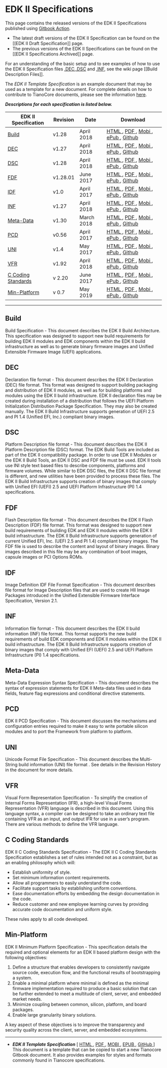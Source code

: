 # **EDK II Specifications**
This page contains the released versions of the EDK II Specifications published using
[Gitbook Action](https://github.com/marketplace/actions/gitbook-action).
* The latest draft versions of the EDK II Specification can be found on the [[EDK II Draft Specification]] page.
* The previous versions of the EDK II Specifications can be found on the [[EDK II Specifications Archived]] page.

For an understanding of the basic setup and to see examples of how to use the EDK II Specification files [.DEC](#dec),[.DSC](#dsc) and [.INF](#inf), see the wiki page [[Build Description Files]].

The _EDK II Template Specification_ is an example document that may be used as a template 
for a new document.  For complete details on how to contribute to TianoCore documents, please
see the information [here](https://github.com/tianocore-docs/edk2-TemplateSpecification/wiki).

**_Descriptions for each specification is listed below._**

| EDK II Specification | Revision  | Date | Download |
| ---------------------| --------- | ---- |---------------------------------------------|
|[Build](#build) |v1.28   | April 2018   | [HTML   ](https://tianocore-docs.github.io/edk2-BuildSpecification/release-1.28/), [PDF    ](https://tianocore-docs.github.io/edk2-BuildSpecification/release-1.28/edk2-BuildSpecification-release-1.28.pdf), [Mobi   ](https://tianocore-docs.github.io/edk2-BuildSpecification/release-1.28/edk2-BuildSpecification-release-1.28.mobi), [ePub   ](https://tianocore-docs.github.io/edk2-BuildSpecification/release-1.28/edk2-BuildSpecification-release-1.28.epub), [Github ](https://github.com/tianocore-docs/edk2-BuildSpecification/tree/release/1.28) |
|[DEC](#dec)     |v1.27   | April 2018 | [HTML   ](https://tianocore-docs.github.io/edk2-DecSpecification/release-1.27/), [PDF    ](https://tianocore-docs.github.io/edk2-DecSpecification/release-1.27/edk2-DecSpecification-release-1.27.pdf), [Mobi   ](https://tianocore-docs.github.io/edk2-DecSpecification/release-1.27/edk2-DecSpecification-release-1.27.mobi), [ePub   ](https://tianocore-docs.github.io/edk2-DecSpecification/release-1.27/edk2-DecSpecification-release-1.27.epub), [Github ](https://github.com/tianocore-docs/edk2-DecSpecification/tree/release/1.27) |
|[DSC](#dsc)     |v1.28   | April 2018  | [HTML   ](https://tianocore-docs.github.io/edk2-DscSpecification/release-1.28/), [PDF    ](https://tianocore-docs.github.io/edk2-DscSpecification/release-1.28/edk2-DscSpecification-release-1.28.pdf), [Mobi   ](https://tianocore-docs.github.io/edk2-DscSpecification/release-1.28/edk2-DscSpecification-release-1.28.mobi), [ePub   ](https://tianocore-docs.github.io/edk2-DscSpecification/release-1.28/edk2-DscSpecification-release-1.28.epub), [Github ](https://github.com/tianocore-docs/edk2-DscSpecification/tree/release/1.28) |
|[FDF](#fdf)     |v1.28.01 | June 2017  | [HTML   ](https://tianocore-docs.github.io/edk2-FdfSpecification/release-1.28.01/), [PDF    ](https://tianocore-docs.github.io/edk2-FdfSpecification/release-1.28.01/edk2-FdfSpecification-release-1.28.01.pdf), [Mobi   ](https://tianocore-docs.github.io/edk2-FdfSpecification/release-1.28.01/edk2-FdfSpecification-release-1.28.01.mobi), [ePub   ](https://tianocore-docs.github.io/edk2-FdfSpecification/release-1.28.01/edk2-FdfSpecification-release-1.28.01.epub), [Github ](https://github.com/tianocore-docs/edk2-FdfSpecification/tree/release/1.28.01) |
|[IDF](#idf)     |v1.0    | April 2017 | [HTML   ](https://tianocore-docs.github.io/edk2-IdfSpecification/release-1.00/), [PDF    ](https://tianocore-docs.github.io/edk2-IdfSpecification/release-1.00/edk2-IdfSpecification-release-1.00.pdf), [Mobi   ](https://tianocore-docs.github.io/edk2-IdfSpecification/release-1.00/edk2-IdfSpecification-release-1.00.mobi), [ePub   ](https://tianocore-docs.github.io/edk2-IdfSpecification/release-1.00/edk2-IdfSpecification-release-1.00.epub), [Github ](https://github.com/tianocore-docs/edk2-IdfSpecification/tree/release/1.00) |
|[INF](#inf)     |v1.27   | April 2018   | [HTML   ](https://tianocore-docs.github.io/edk2-InfSpecification/release-1.27/), [PDF    ](https://tianocore-docs.github.io/edk2-InfSpecification/release-1.27/edk2-InfSpecification-release-1.27.pdf), [Mobi   ](https://tianocore-docs.github.io/edk2-InfSpecification/release-1.27/edk2-InfSpecification-release-1.27.mobi), [ePub   ](https://tianocore-docs.github.io/edk2-InfSpecification/release-1.27/edk2-InfSpecification-release-1.27.epub), [Github ](https://github.com/tianocore-docs/edk2-InfSpecification/tree/release/1.27) |
|[Meta-Data](#meta-data)  | v1.30      | March 2018 | [HTML   ](https://tianocore-docs.github.io/edk2-MetaDataExpressionSyntaxSpecification/release-1.30/), [PDF    ](https://tianocore-docs.github.io/edk2-MetaDataExpressionSyntaxSpecification/release-1.30/edk2-MetaDataExpressionSyntaxSpecification-release-1.30.pdf), [Mobi   ](https://tianocore-docs.github.io/edk2-MetaDataExpressionSyntaxSpecification/release-1.30/edk2-MetaDataExpressionSyntaxSpecification-release-1.30.mobi), [ePub   ](https://tianocore-docs.github.io/edk2-MetaDataExpressionSyntaxSpecification/release-1.30/edk2-MetaDataExpressionSyntaxSpecification-release-1.30.epub), [Github ](https://github.com/tianocore-docs/edk2-MetaDataExpressionSyntaxSpecification/tree/release/1.30) |
|[PCD](#pcd)     | v0.56  | April 2017 | [HTML   ](https://tianocore-docs.github.io/edk2-PcdSpecification/release-0.56/), [PDF    ](https://tianocore-docs.github.io/edk2-PcdSpecification/release-0.56/edk2-PcdSpecification-release-0.56.pdf), [Mobi   ](https://tianocore-docs.github.io/edk2-PcdSpecification/release-0.56/edk2-PcdSpecification-release-0.56.mobi), [ePub   ](https://tianocore-docs.github.io/edk2-PcdSpecification/release-0.56/edk2-PcdSpecification-release-0.56.epub), [Github ](https://github.com/tianocore-docs/edk2-PcdSpecification/tree/release/0.56) |
|[UNI](#uni)     | v1.4   | May 2017   | [HTML   ](https://tianocore-docs.github.io/edk2-UniSpecification/release-1.40/), [PDF    ](https://tianocore-docs.github.io/edk2-UniSpecification/release-1.40/edk2-UniSpecification-release-1.40.pdf), [Mobi   ](https://tianocore-docs.github.io/edk2-UniSpecification/release-1.40/edk2-UniSpecification-release-1.40.mobi), [ePub   ](https://tianocore-docs.github.io/edk2-UniSpecification/release-1.40/edk2-UniSpecification-release-1.40.epub), [Github ](https://github.com/tianocore-docs/edk2-UniSpecification/tree/release/1.40) |
|[VFR](#vfr)     | v1.92  | April 2018 | [HTML   ](https://tianocore-docs.github.io/edk2-VfrSpecification/release-1.92/), [PDF    ](https://tianocore-docs.github.io/edk2-VfrSpecification/release-1.92/edk2-VfrSpecification-release-1.92.pdf), [Mobi   ](https://tianocore-docs.github.io/edk2-VfrSpecification/release-1.92/edk2-VfrSpecification-release-1.92.mobi), [ePub   ](https://tianocore-docs.github.io/edk2-VfrSpecification/release-1.92/edk2-VfrSpecification-release-1.92.epub), [Github ](https://github.com/tianocore-docs/edk2-VfrSpecification/tree/release/1.92) |
| [C Coding Standards](#c-coding-standards) | v 2.20 | June 2017 | [HTML   ](https://tianocore-docs.github.io/edk2-CCodingStandardsSpecification/release-2.20/), [PDF    ](https://tianocore-docs.github.io/edk2-CCodingStandardsSpecification/release-2.20/edk2-CCodingStandardsSpecification-release-2.20.pdf), [Mobi   ](https://tianocore-docs.github.io/edk2-CCodingStandardsSpecification/release-2.20/edk2-CCodingStandardsSpecification-release-2.20.mobi), [ePub   ](https://tianocore-docs.github.io/edk2-CCodingStandardsSpecification/release-2.20/edk2-CCodingStandardsSpecification-release-2.20.epub), [Github ](https://github.com/tianocore-docs/edk2-CCodingStandardsSpecification/tree/release/2.20) |
|[Min-Platform](#Min-Platform) |v 0.7| May 2019 | [HTML   ](https://tianocore-docs.github.io/edk2-MinimumPlatformSpecification/draft/), [PDF    ](https://tianocore-docs.github.io/edk2-MinimumPlatformSpecification/draft/edk2-MinimumPlatformSpecification-draft.pdf), [Mobi   ](https://tianocore-docs.github.io/edk2-MinimumPlatformSpecification/draft/edk2-MinimumPlatformSpecification-draft.mobi), [ePub   ](https://tianocore-docs.github.io/edk2-MinimumPlatformSpecification/draft/edk2-MinimumPlatformSpecification-draft.epub), [Github ](https://github.com/tianocore-docs/edk2-MinimumPlatformSpecification) |

---

## Build 
Build Specification - This document describes the EDK II Build Architecture. This specification was designed to support new build requirements for building EDK II modules and EDK components within the EDK II build infrastructure as well as to generate binary firmware images and Unified Extensible Firmware Image (UEFI) applications.

## DEC
Declaration file format - This document describes the EDK II Declaration (DEC) file format. This format was designed to support building packaging and distribution of EDK II modules, as well as for building platforms and modules using the EDK II build infrastructure. EDK II declaration files may be created during installation of a distribution that follows the UEFI Platform Initialization Distribution Package Specification. They may also be created manually. The EDK II Build Infrastructure supports generation of UEFI 2.5 and PI 1.4 (Unified EFI, Inc.) compliant binary images.

## DSC
Platform Description file format - This document describes the EDK II Platform Description file (DSC) format. The EDK Build Tools are included as part of the EDK II compatibility package. In order to use EDK II Modules or the EDK II Build Tools, an EDK II DSC and FDF file must be used. EDK II tools use INI style text based files to describe components, platforms and firmware volumes. While similar to EDK DSC files, the EDK II DSC file format is different, and new utilities have been provided to process these files. The EDK II Build Infrastructure supports creation of binary images that comply with Unified EFI (UEFI) 2.5 and UEFI Platform Infrastructure (PI) 1.4 specifications.


## FDF
Flash Description file format - This document describes the EDK II Flash Description (FDF) file format. This format was designed to support new build requirements of building EDK and EDK II modules within the EDK II build infrastructure. The EDK II Build Infrastructure supports generation of current Unified EFI, Inc. (UEFI 2.5 and PI 1.4) compliant binary images. The FDF file is used to describe the content and layout of binary images. Binary images described in this file may be any combination of boot images, capsule images or PCI Options ROMs.

## IDF
Image Definition IDF File Format Specification - This document describes file format for Image Description files that are used to create HII Image Packages introduced in the Unified Extensible Firmware Interface Specification, Version 2.1.

## INF
Information file format - This document describes the EDK II build information (INF) file format. This format supports the new build requirements of build EDK components and EDK II modules within the EDK II build infrastructure. The EDK II Build Infrastructure supports creation of binary images that comply with Unified EFI (UEFI) 2.5 and UEFI Platform Infrastructure (PI) 1.4 specifications.

## Meta-Data
Meta-Data Expression Syntax Specification - This document describes the syntax of expression statements for EDK II Meta-data files used in data fields, feature flag expressions and conditional directive statements.

## PCD
EDK II PCD Specification - This document discusses the mechanisms and configuration entries required to make it easy to write portable silicon modules and to port the Framework from platform to platform.


## UNI
Unicode Format File Specification - This document describes the Multi-String build information (UNI) file format . See details in the Revision History in the document for more details.

## VFR
Visual Form Representation Specification - To simplify the creation of Internal Forms Representation (IFR), a high-level Visual Forms Representation (VFR) language is described in this document. Using this language syntax, a compiler can be designed to take an ordinary text file containing VFR as an input, and output IFR for use in a user’s program. There are various methods to define the VFR language.


## C Coding Standards
EDK II C Coding Standards Specification - The EDK II C Coding Standards Specification establishes a set of rules intended not as
a constraint, but as an enabling philosophy which will:
  * Establish uniformity of style.
  * Set minimum information content requirements.
  * Allow all programmers to easily understand the code.
  * Facilitate support tasks by establishing uniform conventions.
  * Ease documentation efforts by embedding the design documentation in the code.
  * Reduce customer and new employee learning curves by providing accurate code documentation and uniform style.

  These rules apply to all code developed.

## Min-Platform
EDK II Minimum Platform Specification - This specification details the required and optional elements for an EDK II
based platform design with the following objectives:
1. Define a structure that enables developers to consistently navigate source code, execution flow, and the functional results of bootstrapping a system.
2. Enable a minimal platform where minimal is defined as the minimal firmware implementation required to produce a basic solution that can be further extended to meet a multitude of client, server, and embedded market needs.
3. Minimize coupling between common, silicon, platform, and board packages.
4. Enable large granularity binary solutions.

A key aspect of these objectives is to improve the transparency and security
quality across the client, server, and embedded ecosystems.


---

* **_EDK II Template Specification_** \[
[HTML   ](https://tianocore-docs.github.io/edk2-TemplateSpecification/draft/),
[PDF    ](https://tianocore-docs.github.io/edk2-TemplateSpecification/draft/edk2-TemplateSpecification-draft.pdf),
[MOBI   ](https://tianocore-docs.github.io/edk2-TemplateSpecification/draft/edk2-TemplateSpecification-draft.mobi),
[EPUB   ](https://tianocore-docs.github.io/edk2-TemplateSpecification/draft/edk2-TemplateSpecification-draft.epub),
[GitHub ](https://github.com/tianocore-docs/edk2-TemplateSpecification)
\] This document is a template that can be copied to start a new Tianocore Gitbook document. It also provides examples for styles and formats commonly found in Tianocore specifications.
